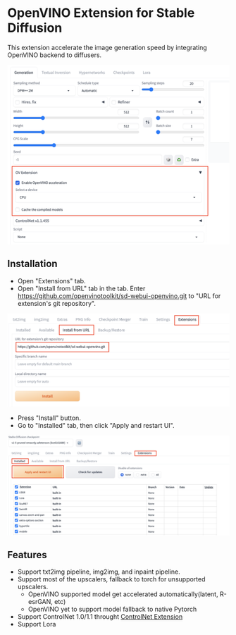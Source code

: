# OpenVINO Extension for Stable Diffusion

This extension accelerate the image generation speed by integrating OpenVINO backend to diffusers.

![Preview](imgs/preview.png)

## Installation
- Open "Extensions" tab.
- Open "Install from URL" tab in the tab.
Enter https://github.com/openvinotoolkit/sd-webui-openvino.git to "URL for extension's git repository".

![Install](imgs/install1.png)
- Press "Install" button.
- Go to "Installed" tab, then click "Apply and restart UI". 

![Install](imgs/install2.png)

## Features
- Support txt2img pipeline, img2img, and inpaint pipeline. 
- Support most of the upscalers, fallback to torch for unsupported upscalers.
  - OpenVINO supported model get accelerated automatically(latent, R-esrGAN, etc)
  - OpenVINO yet to support model fallback to native Pytorch
- Support ControlNet 1.0/1.1 throught [ControlNet Extension](https://github.com/Mikubill/sd-webui-controlnet)
- Support Lora





